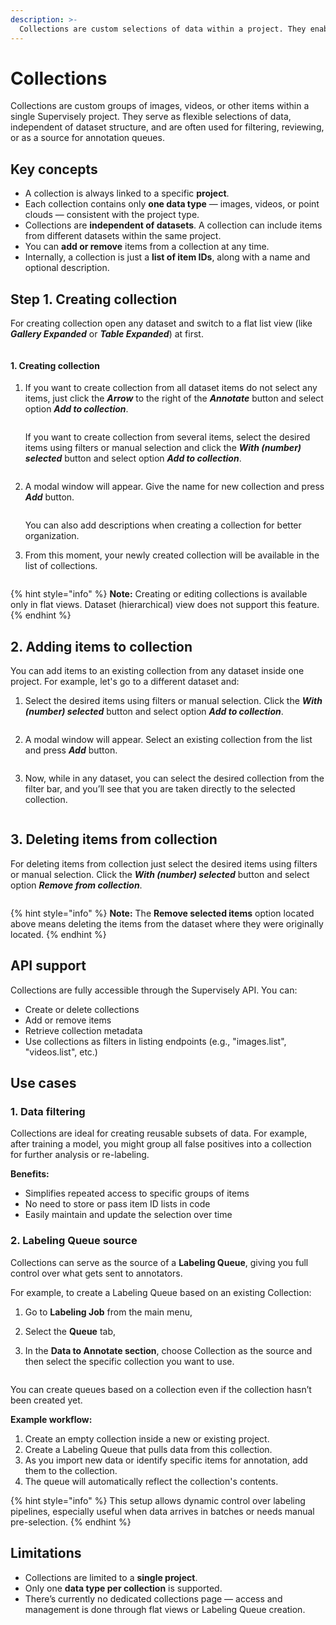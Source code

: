 ```yaml
---
description: >-
  Collections are custom selections of data within a project. They enable flexible filtering and control over annotation workflows.
---
```


# Collections

Collections are custom groups of images, videos, or other items within a single Supervisely project. They serve as flexible selections of data, independent of dataset structure, and are often used for filtering, reviewing, or as a source for annotation queues.

## Key concepts

- A collection is always linked to a specific **project**.
- Each collection contains only **one data type** — images, videos, or point clouds — consistent with the project type.
- Collections are **independent of datasets**. A collection can include items from different datasets within the same project.
- You can **add or remove** items from a collection at any time.
- Internally, a collection is just a **list of item IDs**, along with a name and optional description.

## Step 1. Creating collection

For creating collection open any dataset and switch to a flat list view (like _**Gallery Expanded**_ or _**Table Expanded**_) at first.

<figure><img src="../../.gitbook/assets/collections/collections_flat-list_view.png" alt=""><figcaption></figcaption></figure>

#### 1. Creating collection

1. If you want to create collection from all dataset items do not select any items, just click the _**Arrow**_ to the right of the _**Annotate**_ button and select option _**Add to collection**_.

    <figure><img src="../../.gitbook/assets/collections/collections_create_all_items1.png" alt=""><figcaption></figcaption></figure>

    If you want to create collection from several items, select the desired items using filters or manual selection and click the _**With (number) selected**_ button and select option _**Add to collection**_.

    <figure><img src="../../.gitbook/assets/collections/collections_create_selected_items1.png" alt=""><figcaption></figcaption></figure>
2. A modal window will appear. Give the name for new collection and press _**Add**_ button.

    <figure><img src="../../.gitbook/assets/collections/collections_create_all_items2.png" alt=""><figcaption></figcaption></figure>

    You can also add descriptions when creating a collection for better organization.

3. From this moment, your newly created collection will be available in the list of collections.

    <figure><img src="../../.gitbook/assets/collections/collections_create_all_items3.png" alt=""><figcaption></figcaption></figure>

{% hint style="info" %}
**Note:** Creating or editing collections is available only in flat views. Dataset (hierarchical) view does not support this feature.
{% endhint %}

## 2. Adding items to collection

You can add items to an existing collection from any dataset inside one project. For example, let's go to a different dataset and:

1. Select the desired items using filters or manual selection. Click the _**With (number) selected**_ button and select option _**Add to collection**_.

<figure><img src="../../.gitbook/assets/collections/collections_add_selected_items1.png" alt=""><figcaption></figcaption></figure>

2. A modal window will appear. Select an existing collection from the list and press _**Add**_ button.

<figure><img src="../../.gitbook/assets/collections/collections_add_selected_items2.png" alt=""><figcaption></figcaption></figure>

3. Now, while in any dataset, you can select the desired collection from the filter bar, and you’ll see that you are taken directly to the selected collection.

<figure><img src="../../.gitbook/assets/collections/collections_add_selected_items3.png" alt=""><figcaption></figcaption></figure>

## 3. Deleting items from collection

For deleting items from collection just select the desired items using filters or manual selection. Click the _**With (number) selected**_ button and select option _**Remove from collection**_.

<figure><img src="../../.gitbook/assets/collections/collections_delete_selected_items.png" alt=""><figcaption></figcaption></figure>

{% hint style="info" %}
**Note:** The **Remove selected items** option located above means deleting the items from the dataset where they were originally located.
{% endhint %}

## API support

Collections are fully accessible through the Supervisely API. You can:

* Create or delete collections
* Add or remove items
* Retrieve collection metadata
* Use collections as filters in listing endpoints (e.g., "images.list", "videos.list", etc.)

## Use cases

### 1. Data filtering

Collections are ideal for creating reusable subsets of data. For example, after training a model, you might group all false positives into a collection for further analysis or re-labeling.

**Benefits:**

- Simplifies repeated access to specific groups of items
- No need to store or pass item ID lists in code
- Easily maintain and update the selection over time

### 2. Labeling Queue source

Collections can serve as the source of a **Labeling Queue**, giving you full control over what gets sent to annotators.

For example, to create a Labeling Queue based on an existing Collection:

1. Go to **Labeling Job** from the main menu,

2. Select the **Queue** tab,

3. In the **Data to Annotate section**, choose Collection as the source and then select the specific collection you want to use.

<figure><img src="../../.gitbook/assets/collections/collections_queue.png" alt=""><figcaption></figcaption></figure>

You can create queues based on a collection even if the collection hasn’t been created yet.

**Example workflow:**

1. Create an empty collection inside a new or existing project.
2. Create a Labeling Queue that pulls data from this collection.
3. As you import new data or identify specific items for annotation, add them to the collection.
4. The queue will automatically reflect the collection's contents.

{% hint style="info" %}
This setup allows dynamic control over labeling pipelines, especially useful when data arrives in batches or needs manual pre-selection.
{% endhint %}

## Limitations

- Collections are limited to a **single project**.
- Only one **data type per collection** is supported.
- There’s currently no dedicated collections page — access and management is done through flat views or Labeling Queue creation.